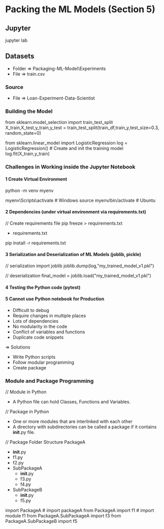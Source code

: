 # Packing the ML Models (Section 5)

## Jupyter
jupyter lab

## Datasets
- Folder => Packaging-ML-Model\Experiments
- File => train.csv

### Source
- File => Loan-Experiment-Data-Scientist

### Building the Model
from sklearn.model_selection import train_test_split
X_train,X_test,y_train,y_test = train_test_split(train_df,train_y,test_size=0.3, random_state=0)

from sklearn.linear_model import LogisticRegression
log = LogisticRegression() # Create and init the training model
log.fit(X_train,y_train)

### Challenges in Working inside the Jupyter Notebook

#### 1 Create Virtual Environment 
python -m venv myenv

myenv\Scripts\activate # Windows
source myenv/bin/activate # Ubuntu

#### 2 Dependencies (under virtual environment via requirements.txt)
// Create requirements file
pip freeze > requirements.txt
- requirements.txt

pip install -r requirements.txt

#### 3 Serialization and Deserialization of ML Models (joblib, pickle)
// serialization
import joblib
joblib.dump(log,"my_trained_model_v1.pkl")

// deserialization
final_model = joblib.load("my_trained_model_v1.pkl")

#### 4 Testing the Python code (pytest)

#### 5 Cannot use Python notebook for Production
- Difficult to debug
- Require changes in multiple places
- Lots of dependencies
- No modularity in the code
- Conflict of variables and functions
- Duplicate code snippets

=> Solutions
- Write Python scripts
- Follow modular programming
- Create package

### Module and Package Programming
// Module in Python
- A Python file can hold Classes, Functions and Variables.

// Package in Python
- One or more modules that are interlinked with each other
- A directory with subdirectories can be called a package if it contains __init__.py file.

// Package Folder Structure
PackageA
 - __init__.py
 - f1.py
 - f2.py
 - SubPackageA
   - __init__.py
   - f3.py
   - f4.py
 - SubPackageB
   - __init__.py
   - f5.py

import PackageA # import packageA
from PackageA import f1 # import module f1
from PackageA.SubPackageA import f3
from PackageA.SubPackageB import f5
